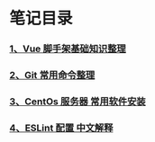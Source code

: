 # 笔记目录

### [1、Vue 脚手架基础知识整理](https://note.longdada.me/vue-cli.html)

### [2、Git 常用命令整理](https://note.longdada.me/git.html)

### [3、CentOs 服务器 常用软件安装](https://note.longdada.me/centos.html)

### [4、ESLint 配置 中文解释](https://note.longdada.me/eslint.html)